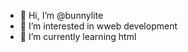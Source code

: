 - 👋 Hi, I’m @bunnylite
- 👀 I’m interested in wweb development
- 🌱 I’m currently learning html

<!---
bunnylite/bunnylite is a ✨ special ✨ repository because its `README.md` (this file) appears on your GitHub profile.
You can click the Preview link to take a look at your changes.
--->
